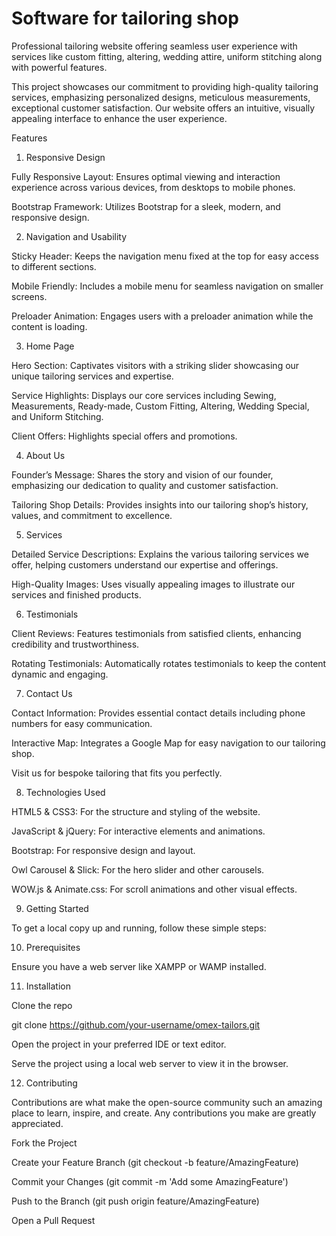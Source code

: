 # Software for tailoring shop
Professional tailoring website offering seamless user experience with services like custom fitting, altering, wedding attire, uniform stitching along with powerful features.

This project showcases our commitment to providing high-quality tailoring services, emphasizing personalized designs, meticulous measurements, exceptional customer satisfaction. Our website offers an intuitive, visually appealing interface to enhance the user experience.

Features
1. Responsive Design
   
Fully Responsive Layout: Ensures optimal viewing and interaction experience across various devices, from desktops to mobile phones.

Bootstrap Framework: Utilizes Bootstrap for a sleek, modern, and responsive design.

2. Navigation and Usability
   
Sticky Header: Keeps the navigation menu fixed at the top for easy access to different sections.

Mobile Friendly: Includes a mobile menu for seamless navigation on smaller screens.

Preloader Animation: Engages users with a preloader animation while the content is loading.

3. Home Page
   
Hero Section: Captivates visitors with a striking slider showcasing our unique tailoring services and expertise.

Service Highlights: Displays our core services including Sewing, Measurements, Ready-made, Custom Fitting, Altering, Wedding Special, and Uniform Stitching.

Client Offers: Highlights special offers and promotions.

4. About Us
   
Founder’s Message: Shares the story and vision of our founder, emphasizing our dedication to quality and customer satisfaction.

Tailoring Shop Details: Provides insights into our tailoring shop’s history, values, and commitment to excellence.

5. Services
   
Detailed Service Descriptions: Explains the various tailoring services we offer, helping customers understand our expertise and offerings.

High-Quality Images: Uses visually appealing images to illustrate our services and finished products.

6. Testimonials
   
Client Reviews: Features testimonials from satisfied clients, enhancing credibility and trustworthiness.

Rotating Testimonials: Automatically rotates testimonials to keep the content dynamic and engaging.

7. Contact Us
    
Contact Information: Provides essential contact details including phone numbers for easy communication.

Interactive Map: Integrates a Google Map for easy navigation to our tailoring shop.

Visit us for bespoke tailoring that fits you perfectly.

8. Technologies Used
   
HTML5 & CSS3: For the structure and styling of the website.

JavaScript & jQuery: For interactive elements and animations.

Bootstrap: For responsive design and layout.

Owl Carousel & Slick: For the hero slider and other carousels.

WOW.js & Animate.css: For scroll animations and other visual effects.

9. Getting Started
    
To get a local copy up and running, follow these simple steps:

10. Prerequisites
    
Ensure you have a web server like XAMPP or WAMP installed.

11. Installation
    
Clone the repo

git clone https://github.com/your-username/omex-tailors.git

Open the project in your preferred IDE or text editor.

Serve the project using a local web server to view it in the browser.

12. Contributing
    
Contributions are what make the open-source community such an amazing place to learn, inspire, and create. Any contributions you make are greatly appreciated.

Fork the Project

Create your Feature Branch (git checkout -b feature/AmazingFeature)

Commit your Changes (git commit -m 'Add some AmazingFeature')

Push to the Branch (git push origin feature/AmazingFeature)

Open a Pull Request
